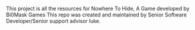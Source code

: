 This project is all the resources for Nowhere To Hide, A Game developed by Bi0Mask Games
This repo was created and maintained by Senior Software Developer/Senior support advisor luke.
